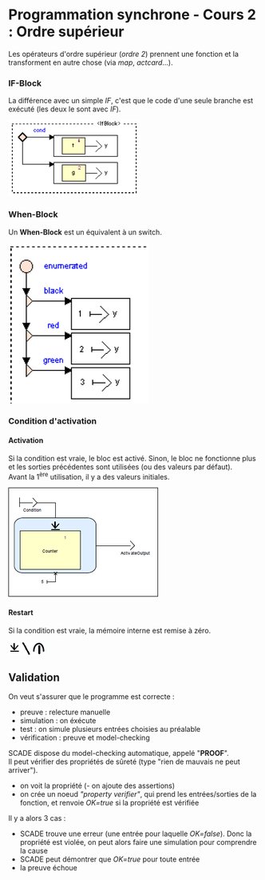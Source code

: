 # Programmation synchrone - Cours 2 : Ordre supérieur

Les opérateurs d'ordre supérieur (*ordre 2*) prennent une fonction et la 
transforment en autre chose (via *map*, *actcard*...). 

### IF-Block

La différence avec un simple *IF*, c'est que le code d'une seule branche est 
exécuté (les deux le sont avec *IF*).  

![schéma p47](2_01.png)

### When-Block

Un **When-Block** est un équivalent à un switch.  

![schéma p48](2_02.png)

### Condition d'activation

#### Activation

Si la condition est vraie, le bloc est activé. Sinon, le bloc ne fonctionne plus et 
les sorties précédentes sont utilisées (ou des valeurs par défaut).  
Avant la 1<sup>ère</sup> utilisation, il y a des valeurs initiales. 

![schéma p48](2_03.png)

#### Restart

Si la condition est vraie, la mémoire interne est remise à zéro.  

![schéma p48](2_04.png)

## Validation

On veut s'assurer que le programme est correcte : 

- preuve : relecture manuelle
- simulation : on éxécute
- test : on simule plusieurs entrées choisies au préalable
- vérification : preuve et model-checking

SCADE dispose du model-checking automatique, appelé "**PROOF**".  
Il peut vérifier des propriétés de sûreté (type "rien de mauvais ne peut arriver"). 

- on voit la propriété
(- on ajoute des assertions)
- on crée un noeud *"property verifier"*, qui prend les entrées/sorties de la 
fonction, et renvoie *OK=true* si la propriété est vérifiée

Il y a alors 3 cas : 

- SCADE trouve une erreur (une entrée pour laquelle *OK=false*). Donc la 
propriété est violée, on peut alors faire une simulation pour comprendre la cause
- SCADE peut démontrer que *OK=true* pour toute entrée
- la preuve échoue
